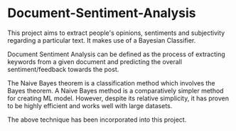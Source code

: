 # Document-Sentiment-Analysis
This project aims to extract people's opinions, sentiments and subjectivity regarding a particular text. It makes use of a Bayesian Classifier.

Document Sentiment Analysis can be defined as the process of extracting keywords from a given document and predicting the overall sentiment/feedback towards the post.

The Naive Bayes theorem is a classification method which involves the Bayes theorem. A Naive Bayes method is a comparatively simpler method for creating ML model.  However, despite its relative simplicity, it has proven to be highly efficient and works well with large datasets.

The above technique has been incorporated into this project.


